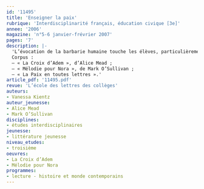```yaml
---
id: '11495'
title: 'Enseigner la paix'
rubrique: 'Interdisciplinarité français, éducation civique [3e]'
annee: '2006'
magazine: 'n°5-6 janvier-frévrier 2007'
pages: '7'
description: |-
  'L’évocation de la barbarie humaine touche les élèves, particulièrement sensibles à l’injustice et à l’oppression. Mais que faire de ce trouble de l’adolescent face à la découverte de la folie meurtrière des adultes ? Ce trouble qui surgit un jour ou l’autre devant un film de guerre, les informations télévisées ou d’autres images d’horreur glanées sur Internet. Quand la barbarie est découverte dans sa réalité, le professeur de français a un rôle à jouer pour problématiser l’horreur montrée ou narrée. Cet article propose quelques pistes d’étude inhabituelles, loin des conflits qui occupent aujourd’hui les médias, pour permettre un travail serein. Les œuvres sur lesquelles il s’appuie plongent les élèves dans l’ordinaire de la guerre. Leur problématique est commune : quel est le processus qui, tout au long de la narration, mène vers un espoir de paix ? Ces œuvres ne permettent pas de dégager objectivement les causes ni les conséquences des guerres qu’elles évoquent, mais sont une plongée au cœur du réel et permettent de dépasser les idées toutes faites. Parallèlement à l’étude de ces récits, les élèves peuvent rechercher des informations objectives pour étudier les faits dans le cadre du cours d’histoire-géographie.
  Corpus :
  – « La Croix d’Adem », d’Alice Mead ;
  – « Mélodie pour Nora », de Mark O’Sullivan ;
  – « La Paix en toutes lettres ».'
article_pdf: '11495.pdf'
revue: 'L’école des lettres des collèges'
auteurs:
- Vanessa Kientz
auteur_jeunesse:
- Alice Mead
- Mark O’Sullivan
disciplines:
- études interdisciplinaires
jeunesse:
- littérature jeunesse
niveau_etudes:
- troisième
oeuvres:
- La Croix d’Adem
- Mélodie pour Nora
programmes:
- lecture - histoire et monde contemporains
---
```

